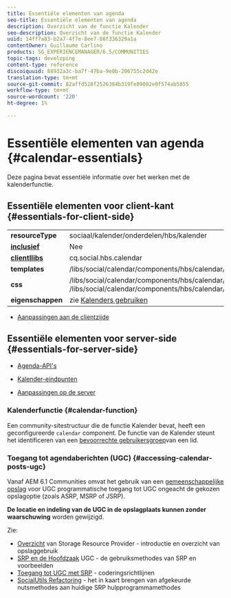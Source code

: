 ```yaml
---
title: Essentiële elementen van agenda
seo-title: Essentiële elementen van agenda
description: Overzicht van de functie Kalender
seo-description: Overzicht van de functie Kalender
uuid: 14ff7a83-b2a7-4f7e-8ee7-88f336329a1a
contentOwner: Guillaume Carlino
products: SG_EXPERIENCEMANAGER/6.5/COMMUNITIES
topic-tags: developing
content-type: reference
discoiquuid: 88932a3c-ba7f-47ba-9e0b-206755c2d42e
translation-type: tm+mt
source-git-commit: 82affd528f2526384b319fe89082e0f574ab5855
workflow-type: tm+mt
source-wordcount: '220'
ht-degree: 1%

---
```



# Essentiële elementen van agenda {#calendar-essentials}

Deze pagina bevat essentiële informatie over het werken met de kalenderfunctie.

## Essentiële elementen voor client-kant {#essentials-for-client-side}

<table>
 <tbody>
  <tr>
   <td> <strong>resourceType</strong></td>
   <td>sociaal/kalender/onderdelen/hbs/kalender</td>
  </tr>
  <tr>
   <td> <a href="scf.md#add-or-include-a-communities-component"><strong>inclusief</strong></a></td>
   <td>Nee</td>
  </tr>
  <tr>
   <td> <a href="client-customize.md#clientlibs-for-scf"><strong>clientllibs</strong></a></td>
   <td>cq.social.hbs.calendar</td>
  </tr>
  <tr>
   <td> <strong>templates</strong></td>
   <td>/libs/social/calendar/components/hbs/calendar/calendar.hbs</td>
   <td> </td>
  </tr>
  <tr>
   <td> <strong>css</strong></td>
   <td>/libs/social/calendar/components/hbs/calendar/clientlibs/css/calendar.css<br /> /libs/social/calendar/components/hbs/calendar/clientlibs/css/jqueryui.css</td>
  </tr>
  <tr>
   <td><strong> eigenschappen</strong></td>
   <td>zie <a href="calendar.md">Kalenders gebruiken</a></td>
  </tr>
 </tbody>
</table>

* [Aanpassingen aan de clientzijde](client-customize.md)

## Essentiële elementen voor server-side {#essentials-for-server-side}

* [Agenda-API&#39;s](https://helpx.adobe.com/experience-manager/6-5/sites/developing/using/reference-materials/javadoc/com/adobe/cq/social/calendar/client/api/package-summary.html)

* [Kalender-eindpunten](https://helpx.adobe.com/experience-manager/6-5/sites/developing/using/reference-materials/javadoc/com/adobe/cq/social/calendar/client/endpoints/package-summary.html)

* [Aanpassingen op de server](server-customize.md)

### Kalenderfunctie {#calendar-function}

Een community-sitestructuur die de functie [](functions.md#calendar-function) Kalender bevat, heeft een geconfigureerde `calendar` component. De functie van de Kalender steunt het identificeren van een [bevoorrechte gebruikersgroep](users.md#privileged-members-group)van een lid.

### Toegang tot agendaberichten (UGC) {#accessing-calendar-posts-ugc}

Vanaf AEM 6.1 Communities omvat het gebruik van een [gemeenschappelijke opslag](working-with-srp.md) voor UGC programmatische toegang tot UGC ongeacht de gekozen opslagoptie (zoals ASRP, MSRP of JSRP).

**De locatie en indeling van de UGC in de opslagplaats kunnen zonder waarschuwing** worden gewijzigd.

Zie:

* [Overzicht](srp.md) van Storage Resource Provider - introductie en overzicht van opslaggebruik
* [SRP en de Hoofdzaak](srp-and-ugc.md) UGC - de gebruiksmethodes van SRP en voorbeelden
* [Toegang tot UGC met SRP](accessing-ugc-with-srp.md) - coderingsrichtlijnen
* [SocialUtils Refactoring](socialutils.md) - het in kaart brengen van afgekeurde nutsmethodes aan huidige SRP hulpprogrammamethodes

